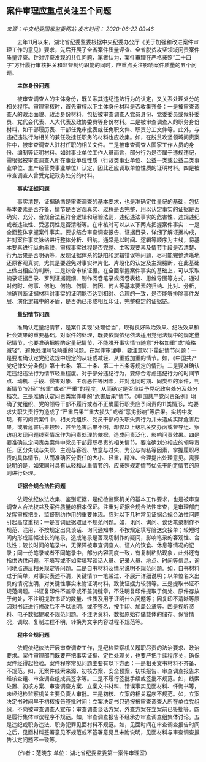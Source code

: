 ## 案件审理应重点关注五个问题

### 

_来源：中央纪委国家监委网站_ _发布时间： 2020-06-22 09:46_

　　去年11月以来，湖北省纪委监委根据中央纪委办公厅《关于加强和改进案件审理工作的意见》要求，先后开展了全省案件质量评查、全省脱贫攻坚领域问责案件质量评查。针对评查发现的共性问题，笔者认为，案件审理在严格按照“二十四字”方针履行审核把关和监督制约职能的同时，应重点关注影响案件质量的五个问题。

　　**主体身份问题**

　　被审查调查人的主体身份，既关系其违纪违法行为的认定，又关系处理处分的相关程序。审理审核时，首先审核以下主体身份材料是否收集齐备：一是被审查调查人的政治面貌、政治身份材料，包括被审查调查人党员身份、党委委员或候补委员、党代会代表、人大代表及政协委员等身份材料。二是被审查调查人的职务身份材料，如干部履历表、干部任免审批表或任免职文件、职责分工文件等。此外，与违纪违法行为相关的兼任及挂任职务的材料也应收集。如，在脱贫攻坚领域问责案件中，被审查调查人驻村任职的相关文件。三是被审查调查人国家工作人员的身份、编制等证明材料。如对事业单位工作人员而言，部分行为是否属于违规违纪，需根据被审查调查人所在事业单位性质（行政类事业单位、公益一类或公益二类事业单位、生产经营类事业单位）认定，因此还应调取单位性质的证明材料。四是被审查调查人曾受党纪政务处分的材料。

　　**事实证据问题**

　　事实清楚、证据确凿是审查调查的基本要求，也是准确定性量纪的基础，包括基本要素是否齐备、情节是否客观真实、过程是否完整，用以认定事实的证据是否确实、充分、合规合法且符合逻辑和经验法则，违纪违法事实的危害性、违规违纪或者违法性、受惩罚性是否清晰等。在审核时可以从以下两点把握案件事实：一是全面整体掌握案件事实。要求结合审查调查报告、证据目录，详细了解证据构成，并对案件事实脉络进行整体分析、归纳。通常是以时间、逻辑等顺序为主线，将基本要素进行纵向串联，审核事实过程是否完整、主客观要素及情节手段是否清楚、行为后果是否明确等，发现证据体系的缺陷和逻辑错误等问题，尽可能完整清晰地还原客观真实，尤其是要避免对事实碎片化、片段化的认定及主观臆断，在此基础上做出相应的判断。二是综合审核证据。在全面掌握案件事实的基础上，可以采取摘录证据目录、罗列证据提纲、制作阅卷笔录或阅卷表格、思维导图等方式，通过对何时、何事、何地、何物、何情、何因、何人等基本要素的归纳、比对、分析，准确判断证据材料对事实的证明能否达到相对、合理的一致，是否能够排除事件发展、演化逻辑中的矛盾，是否确已形成相互印证、完整稳定的证据链。

　　**量纪情节问题**

　　准确认定量纪情节，是案件实现“处理恰当”，取得良好政治效果、纪法效果和社会效果的重要基础。对案件的处理，既要依规依纪依法适用党纪法规中的规定量纪情节，也要准确把握酌定量纪情节，不能脱开事实情节随意“升格加重”或“降格减轻”，避免处理畸轻畸重的问题。在案件审理中，要注意以下量纪情节问题：一是要准确认定党纪法规中规定的从轻或减轻、从重或加重的情节。如，《中国共产党纪律处分条例》第十七条、第二十条、第二十五条等规定的情形。二是要准确认定违纪违法行为情节轻重程度。对于部分违纪行为，要综合考虑违纪行为的时间节点、动机、手段、侵害对象、主观恶性等因素，并对比同时期、同类型的案件，判断情节“较轻”“较重”或者“严重”的程度，从而确定是否应给予党纪政务处分及处分档次。三是准确认定问责类案件中的“危害后果”情节。《中国共产党问责条例》明确了党组织、党的领导干部不履行或者不正确履行职责应予问责的11类情形，均要求失职失责行为造成了“严重后果”“重大损失”或者“恶劣影响”等后果。实践中发现，有的问责案件中，相关党组织、党员干部的失职失责行为并未造成实际危害后果，或者危害后果较轻，甚至危害后果不明，却仅以上级机关交办函或督导组、察访组发现问题线索情况作为问责处理的依据，造成问责泛化，影响问责效果。四是要准确认定问责类案件中党员干部履职尽责的相关情节。要准确划分相应的领导责任，区分失误与失职、主观与客观、故意与过失、为公与徇私等因素，掌握履职尽责的具体情节，从而准确区分责任的大小、轻重，精准、合理提出处理意见。需要说明的是，如果同时具有从轻和从重情节的，应按照规定情节优先于酌定情节的原则进行处理。

　　**证据合规合法性问题**

　　依规依纪依法收集、鉴别证据，是纪检监察机关的基本工作要求，也是被审查调查人合法权益及案件质量的根本保证。注重对证据合规合法性审查，是审理部门发挥审核把关、监督制约作用的重要体现。应对以下几种常见证据合规合法性问题引起高度重视：一是言词证据取证不规范问题。如，讯问、询问、谈话笔录制作不规范、混用，不按规定出具谈话、询问通知书，不按规定填写陪送交接单；较短时间内形成篇幅过长的笔录，造成笔录是否现场制作的疑问，影响笔录的客观性、合法性；较长时间的笔录中，无保障被审查调查人、证人的饮食、休息等情况的记录；同一份笔录或者不同笔录中，部分内容高度一致，有复制粘贴现象，此外还有指供诱供问题，不填写或不如实填写谈话人员、记录人员、地点、时间等信息，询问地点违反相关规定等问题。二是自书材料及情况说明不规范问题。如，自书材料过于简单，对事实表述不清，关键情节一笔带过、不展开详细说明；以单位名义出具的情况说明，对关键性事实未附证明材料，致使证据力较弱等。三是提取书证不规范问题。书证复印件不盖章或不盖骑缝章，不注明复印件提取于何处、原件存放于何处，不注明提取书证的数量、性质及用于证明什么问题等；因复印不清晰等原因对书证进行修改后不予以说明，或不签名、按手印、加盖公章等。四是视听资料、电子数据提取不规范问题。不注明资料、数据原始存储载体的储存、保管情况，调取、复制过程不明，转换为文字内容过程不规范等。

　　**程序合规问题**

　　依规依纪依法开展审查调查工作，是纪检监察机关履职尽责的法治要求、政治要求。案件审理部门既要严把事实证据、定性处理关，也要严把手续程序关，确保案件经得起检验。案件程序常见问题主要有以下方面：一是相关文书材料不齐备、不规范。如，无案件线索来源、初核方案、安全预案，初核报告、审查调查报告未经核查组、审查调查组成员签字等。二是不履行签批手续或签批不规范。如，线索处置、初核方案、审查调查方案、立案文书材料、错误事实见面材料、忏悔书等，未经纪检监察机关主要负责人审批。三是初核、立案的相关程序不规范。如，立案决定书时间早于初核报告签批时间；立案决定书只通报被审查调查人所在单位党组织，不向被审查调查人宣布；审查调查谈话方案、外查方案在立案前已签批等。四是履行集体审议程序不规范。如，审查调查报告不经承办审查调查组集体讨论。五是违纪或职务违法、职务犯罪见面材料不规范。如，见面时间在审查调查报告时间之后，见面材料签署意见不规范或不签署意见且未附说明，见面材料与审查调查报告认定问题不一致等。

　　（作者：范晓东 单位：湖北省纪委监委第一案件审理室）